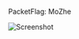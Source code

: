 PacketFlag: MoZhe  
  
![Screenshot](https://raw.githubusercontent.com/Cryakl/Ultimate-RAT-Collection/refs/heads/main/Gh0stRat/MoZhe/Screenshot.png)
